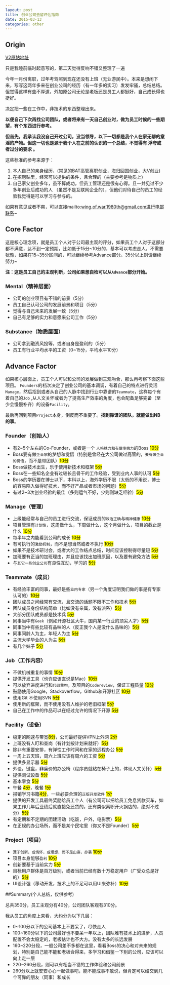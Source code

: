 ```yaml
---
layout: post
title: 创业公司去留评估指南
date: 2015-03-13
categories: other
---
```


## Origin

[V2原帖地址](http://www.v2ex.com/t/176503)

只是我睡前临时起意写的，第二天觉得反响不错又整理了一遍

今年一月份离职，过年考驾照到现在还没有上班（无业游民中）。本来是想闲下来，写写这两年多来在创业公司的经历（有一年多的实习）发发牢骚，总结总结。但觉得这样有些不厚道，外加原公司无论是老板还是员工人都挺好，自己成长得也挺好。

决定把一些在工作中，非技术的东西整理出来。

**以便自己下次再找公司团队，或者将来有一天自己创业时，做为员工时候的一些期望，有个东西进行参考。**

**但首先，我承认我没自己开过公司，没当领导，以下一切都是我个人在家无聊的意淫的产物。但这一切也是源于我个人在之前的认识的一个总结，不觉得有 浮夸或者过分的要求 。**

这些标准的参考来源于：  

1. 本人自己的亲身经历，(常见的BAT高管离职创业，海归回国创业，大V创业)  
2. 在招聘贴里，经常可以提供的条件，且合理的（主要参考是物质上）  
3. 自己家父创业多年，虽不算成功，但员工管理还是很有心得。且一并见过不少多年创业后成功的人 （虽然不是互联网企业的），但他们对待自己的员工的经验我觉得是可以学习与参与的。

如果有意见或者不爽，可以直接mailto:wing.of.war.1980th@gmail.com进行电邮联系~

## Core Factor

这是核心理念项，就是员工个人对于公司最主观的评分，如果员工个人对于这部分都不满意，达不到一定预期，比如低于15分~10分的，基本可以考虑走人，不需要犹豫，如果在15~35分区间的，可以继续参考Advance部分。35分以上则请继续努力~

**注：这是员工自己的主观判断，公司如果想自检可以从`Advance`部分开始。**

### Mental（精神层面）

* 公司的创业项目有不错的前景（5分）
* 员工自己认可公司的发展前景和项目（5分）
* 觉得与自己未来的发展一致（5分）
* 自己有足够的实力和意愿来公司工作（5分）

### Substance（物质层面）

* 公司拿到融资风投等，或者自身是盈利的（5分）
* 员工有行业平均水平的工资（0~15分，平均水平10分）

## Advance Factor

如果核心层面上，员工个人可以和公司的发展做到三观吻合，那么再考察下面这些项目。
`Founders`的档次决定了创业公司的基本调调，有着自己的特点进行灵活`Manage`，然后招到或者从自己的人脉中找到行业中靠谱的`Teammate`，这样每个有着自己的`Job` ,从人文关怀或者为了提高生产效率的角度，也会配备足够完备（至少会慢慢补齐）的设备`Facility`。

最后再回到项目`Project`本身，倒反而不重要了。**找到靠谱的团队，就能做出NB的事**。

### Founder（创始人）
* 有2~5个左右的Co-Founder，或者是一个 `人格魅力和有做事魄力`的Boss <mark>10分</mark>
* Boss要有做`企业家`的梦想和觉悟（特别是曾经在大公司做过高管的，`要有做企业的觉悟`，而不是带团队）<mark>10分</mark>
* Boss做技术出生，乐于使用新技术和框架 <mark>5分</mark>
* Boss在一些知名企业有过较长且骨干的工作经验，受到业内人事的认可 <mark>5分</mark>
* Boss的学历要在博士以下，本科以上，海外学历不限（太低的不用说，博士的容易陷入做得好技术，而不好产品或者市场的问题）<mark>5分</mark>
* 有过2~3次创业经验的最佳（多则运气不好，少则则缺乏经验）<mark>5分</mark>

### Manage（管理）
* 上级能经常与自己的员工进行交流，保证成员的`政治正确`与`精神健康` <mark>10分</mark>
* 项目管理有`计划性`，这周做什么，下周做什么，这个月做什么，项目的截止是什么 <mark>10分</mark>
* 每半年之内能看到公司的成长 <mark>10分</mark>
* 有可执行的`激励机制`，而不是想当然或者不执行 <mark>10分</mark>
* 如果不是技术研讨会，或者大的工作结点总结，时间应该控制得尽量短 <mark>5分</mark>
* 加班要有正当的加班理由，并且应该找出加班原因，以及要有避免方法 <mark>5分</mark>
* 与`其它一些创业公司`有良性互动，学习的 <mark>5分</mark>

### Teammate（成员）
* 有经验丰富的同事，最好是些`业内专家`（另一个角度证明我们做的事是有专家认可的）<mark>10分</mark>
* 团队成员之间经常有交流，且交流的话题不限不工作和技术 <mark>5分</mark>
* 团队成员身份结构简单（比如没有亲属，没有派系）<mark>5分</mark>
* 大部分团队成员都是技术兵 <mark>5分</mark>
* 同事当中有`Geek`（例如开源社区大牛，国内某一行业的顶尖人才）<mark>5分</mark>
* 同事当中有些比较有品味的人（反正我个人是没什么品味的）<mark>5分</mark>
* 同事同龄人为主，年轻人为主 <mark>5分</mark>
* 主流大学毕业的人为主 <mark>5分</mark>
* 有几个妹子 <mark>5分</mark>

### Job（工作内容）
* 不做机械重复的事情 <mark>10分</mark>
* 提供开发工具（也许应该直说是Mac）<mark>10分</mark>
* 可以放弃进度进行和`代码重构`，及项目的`Codereview`，保证工程质量 <mark>10分</mark>
* 鼓励使用Google，Stackoverflow，Github和开源社区 <mark>10分</mark>
* 使用Git 不使用SVN <mark>5分</mark>
* 使用新的框架，而不使用没有人维护的老旧框架 <mark>5分</mark>
* 自己在工作中的作品可以在经过允许的情况下开源 <mark>5分</mark>

### Facility（设备）
* 稳定的网速与带宽<mark>8分</mark>，公司最好提供VPN上外网 <mark>2分</mark>
* 上班没有人盯和查岗（有计划按计划来就好）<mark>5分</mark>
* 除非有重要安排，有弹性工作时间和在家的远程办公 <mark>5分</mark>
* 一周上五天班，周六上班应该有周六的工资 <mark>5分</mark>
* 提供多显示器 <mark>5分</mark>
* 外设，键盘，非廉价的办公椅（程序员就粘在椅子上的，体现人文关怀）<mark>5分</mark>
* 提供测试设备 <mark>5分</mark>
* 基本零食 <mark>5分</mark>
* 午餐 <mark>4分</mark>，晚餐 <mark>1分</mark>
* 报销学习书籍<mark>4分</mark>，一些必要合理的`正版开发软件` <mark>1分</mark>
* 提供的开发工具最终奖励给员工个人（有公司可以把给员工免息贷款买车，如果工作几年后业绩后就直接免还贷的，还有类似离职开火锅店的，绝对不过分）<mark>5分</mark>
* 有定期和不定期的团建活动（吃饭，户外，电影票）<mark>5分</mark>
* 在正规的办公场所，而不是某个民宅里（你又不是Founder）<mark>5分</mark>

### Project（项目）
* `源于创新，或情怀，或理想，而不是山寨，抄袭` <mark>10分</mark>
* 项目本身能够`盈利` <mark>10分</mark>
* 创新要基于当前实力 <mark>5分</mark>
* 目标用户群体是百万级别，或者当前已经有数十万稳定用户（广受众总是好的）<mark>5分</mark>
* UI设计强（移动开发，技术上的不足可以用UI来弥补）<mark>10分</mark>


##Summary(个人总结，仅供参考)

总共350分，员工主观分有40分，公司团队客观有310分。

我从员工的角度上来看，大约分为以下几层：

* 0~100分以下的公司基本上不要呆了，尽快走人    
* 100~160分以下的公司最好也不要呆一年以上，团队难有技术上的进步，人员配置不会太稳定的，老板估计也不大方。没有太多的长远发展    
* 160~220分段，一般公司差不多都在这里，看看Boss的决心和对未来的规划，特别是自己能不能和老板合得来，多学习和借鉴一下别的公司，应该可以向上走一层  
* 220~260分段，则可以有相当不错的工作体验和公司前景  
* 260分以上就安安心心一起做事吧，能不能成事不敢说，但肯定可以结交到几个可靠的朋友（同事）和成长  